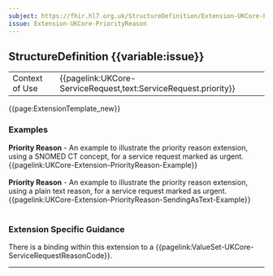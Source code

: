 ```yaml
---
subject: https://fhir.hl7.org.uk/StructureDefinition/Extension-UKCore-PriorityReason
issue: Extension-UKCore-PriorityReason
---
```

## StructureDefinition {{variable:issue}}

<table id="addToTranspose">
<tr><td>Context of Use</td>
<td>{{pagelink:UKCore-ServiceRequest,text:ServiceRequest.priority}}</td>
</tr>
</table>

{{page:ExtensionTemplate_new}}

<div id="Examples" class="tabcontent">
  <h3>Examples</h3>
  <b>Priority Reason</b> - An example to illustrate the priority reason extension, using a SNOMED CT concept, for a service request marked as urgent.<br>
{{pagelink:UKCore-Extension-PriorityReason-Example}}
<br><br>
  <b>Priority Reason</b> - An example to illustrate the priority reason extension, using a plain text reason, for a service request marked as urgent.<br>
{{pagelink:UKCore-Extension-PriorityReason-SendingAsText-Example}}
<br><br>
</div>

<h3 id="guidance-priorityreason">Extension Specific Guidance</h3>

There is a binding within this extension to a {{pagelink:ValueSet-UKCore-ServiceRequestReasonCode}}.

---
